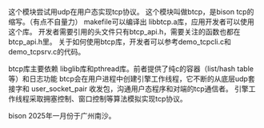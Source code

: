 这个模块尝试用udp在用户态实现tcp协议。
这个模块叫做btcp，是bison tcp的缩写。（有点不自量力）
makefile可以编译出 libbtcp.a库，应用开发者可以使用这个库。
开发者需要引用的头文件只有btcp_api.h，需要关注的函数也都在btcp_api.h里。
关于如何使用btcp库，开发者可以参考demo_tcpcli.c和demo_tcpsrv.c的代码。

btcp库主要依赖 libglib库和pthread库。前者提供了纯c的容器（list/hash table等）和日志功能
btcp会在用户进程中创建引擎工作线程，它不断的从底层udp套接字和 user_socket_pair 收发包，沟通用户态程序和对端的tcp通信者。
引擎工作线程采取拥塞控制、窗口控制等算法模拟实现tcp协议。

bison 2025年一月份于广州南沙。

